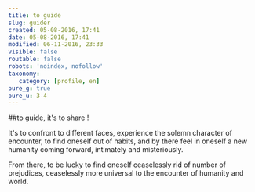 ```yaml
---
title: to guide
slug: guider
created: 05-08-2016, 17:41
date: 05-08-2016, 17:41
modified: 06-11-2016, 23:33
visible: false
routable: false
robots: 'noindex, nofollow'
taxonomy:
   category: [profile, en]
pure_g: true
pure_u: 3-4
---
```

##to guide, it's to share !

It's to confront to different faces, experience the solemn character of encounter, to find oneself out of habits, and by there feel in oneself a new humanity coming forward, intimately and misteriously.

From there, to be lucky to find oneself ceaselessly rid of number of prejudices, ceaselessly more universal to the encounter of humanity and world.